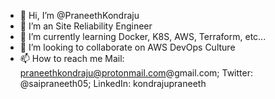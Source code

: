- 👋 Hi, I’m @PraneethKondraju
- 👀 I’m an Site Reliability Engineer
- 🌱 I’m currently learning Docker, K8S, AWS, Terraform, etc...
- 💞️ I’m looking to collaborate on AWS DevOps Culture
- 📫 How to reach me Mail: praneethkondraju@protonmail.com@gmail.com; Twitter: @saipraneeth05; LinkedIn: kondrajupraneeth

<!---
saipraneeth5/saipraneeth5 is a ✨ special ✨ repository because its `README.md` (this file) appears on your GitHub profile.
You can click the Preview link to take a look at your changes.
--->
